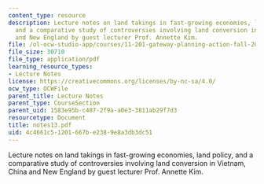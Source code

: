 ```yaml
---
content_type: resource
description: Lecture notes on land takings in fast-growing economies, land policy,
  and a comparative study of controversies involving land conversion in Vietnam, China
  and New England by guest lecturer Prof. Annette Kim.
file: /ol-ocw-studio-app/courses/11-201-gateway-planning-action-fall-2007/4c4661c51201667be2389e8a3db3dc51_notes13.pdf
file_size: 30710
file_type: application/pdf
learning_resource_types:
- Lecture Notes
license: https://creativecommons.org/licenses/by-nc-sa/4.0/
ocw_type: OCWFile
parent_title: Lecture Notes
parent_type: CourseSection
parent_uid: 1583e95b-c487-2f9a-a0e3-3811ab29f7d3
resourcetype: Document
title: notes13.pdf
uid: 4c4661c5-1201-667b-e238-9e8a3db3dc51
---
```

Lecture notes on land takings in fast-growing economies, land policy, and a comparative study of controversies involving land conversion in Vietnam, China and New England by guest lecturer Prof. Annette Kim.
